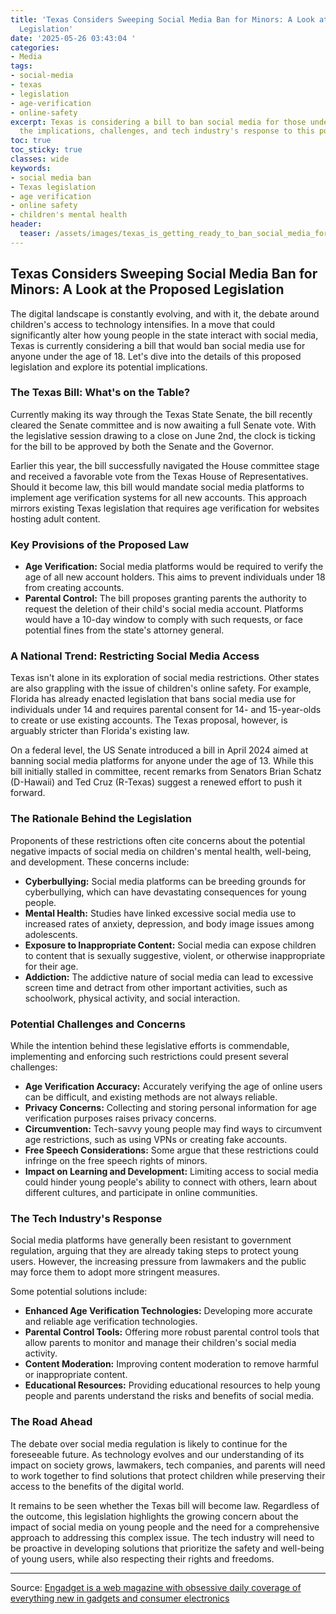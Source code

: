 ```yaml
---
title: 'Texas Considers Sweeping Social Media Ban for Minors: A Look at the Proposed
  Legislation'
date: '2025-05-26 03:43:04 '
categories:
- Media
tags:
- social-media
- texas
- legislation
- age-verification
- online-safety
excerpt: Texas is considering a bill to ban social media for those under 18. Explore
  the implications, challenges, and tech industry's response to this potential law.
toc: true
toc_sticky: true
classes: wide
keywords:
- social media ban
- Texas legislation
- age verification
- online safety
- children's mental health
header:
  teaser: /assets/images/texas_is_getting_ready_to_ban_social_media_for_any_20250526034304.jpg
---
```


## Texas Considers Sweeping Social Media Ban for Minors: A Look at the Proposed Legislation

The digital landscape is constantly evolving, and with it, the debate around children's access to technology intensifies. In a move that could significantly alter how young people in the state interact with social media, Texas is currently considering a bill that would ban social media use for anyone under the age of 18. Let's dive into the details of this proposed legislation and explore its potential implications.

### The Texas Bill: What's on the Table?

Currently making its way through the Texas State Senate, the bill recently cleared the Senate committee and is now awaiting a full Senate vote. With the legislative session drawing to a close on June 2nd, the clock is ticking for the bill to be approved by both the Senate and the Governor.

Earlier this year, the bill successfully navigated the House committee stage and received a favorable vote from the Texas House of Representatives. Should it become law, this bill would mandate social media platforms to implement age verification systems for all new accounts. This approach mirrors existing Texas legislation that requires age verification for websites hosting adult content.

### Key Provisions of the Proposed Law

*   **Age Verification:** Social media platforms would be required to verify the age of all new account holders. This aims to prevent individuals under 18 from creating accounts.
*   **Parental Control:** The bill proposes granting parents the authority to request the deletion of their child's social media account. Platforms would have a 10-day window to comply with such requests, or face potential fines from the state's attorney general.

### A National Trend: Restricting Social Media Access

Texas isn't alone in its exploration of social media restrictions. Other states are also grappling with the issue of children's online safety. For example, Florida has already enacted legislation that bans social media use for individuals under 14 and requires parental consent for 14- and 15-year-olds to create or use existing accounts. The Texas proposal, however, is arguably stricter than Florida's existing law.

On a federal level, the US Senate introduced a bill in April 2024 aimed at banning social media platforms for anyone under the age of 13. While this bill initially stalled in committee, recent remarks from Senators Brian Schatz (D-Hawaii) and Ted Cruz (R-Texas) suggest a renewed effort to push it forward.

### The Rationale Behind the Legislation

Proponents of these restrictions often cite concerns about the potential negative impacts of social media on children's mental health, well-being, and development. These concerns include:

*   **Cyberbullying:** Social media platforms can be breeding grounds for cyberbullying, which can have devastating consequences for young people.
*   **Mental Health:** Studies have linked excessive social media use to increased rates of anxiety, depression, and body image issues among adolescents.
*   **Exposure to Inappropriate Content:** Social media can expose children to content that is sexually suggestive, violent, or otherwise inappropriate for their age.
*   **Addiction:** The addictive nature of social media can lead to excessive screen time and detract from other important activities, such as schoolwork, physical activity, and social interaction.

### Potential Challenges and Concerns

While the intention behind these legislative efforts is commendable, implementing and enforcing such restrictions could present several challenges:

*   **Age Verification Accuracy:** Accurately verifying the age of online users can be difficult, and existing methods are not always reliable.
*   **Privacy Concerns:** Collecting and storing personal information for age verification purposes raises privacy concerns.
*   **Circumvention:** Tech-savvy young people may find ways to circumvent age restrictions, such as using VPNs or creating fake accounts.
*   **Free Speech Considerations:** Some argue that these restrictions could infringe on the free speech rights of minors.
*   **Impact on Learning and Development:** Limiting access to social media could hinder young people's ability to connect with others, learn about different cultures, and participate in online communities.

### The Tech Industry's Response

Social media platforms have generally been resistant to government regulation, arguing that they are already taking steps to protect young users. However, the increasing pressure from lawmakers and the public may force them to adopt more stringent measures.

Some potential solutions include:

*   **Enhanced Age Verification Technologies:** Developing more accurate and reliable age verification technologies.
*   **Parental Control Tools:** Offering more robust parental control tools that allow parents to monitor and manage their children's social media activity.
*   **Content Moderation:** Improving content moderation to remove harmful or inappropriate content.
*   **Educational Resources:** Providing educational resources to help young people and parents understand the risks and benefits of social media.

### The Road Ahead

The debate over social media regulation is likely to continue for the foreseeable future. As technology evolves and our understanding of its impact on society grows, lawmakers, tech companies, and parents will need to work together to find solutions that protect children while preserving their access to the benefits of the digital world.

It remains to be seen whether the Texas bill will become law. Regardless of the outcome, this legislation highlights the growing concern about the impact of social media on young people and the need for a comprehensive approach to addressing this complex issue. The tech industry will need to be proactive in developing solutions that prioritize the safety and well-being of young users, while also respecting their rights and freedoms.


---

Source: [Engadget is a web magazine with obsessive daily coverage of everything new in gadgets and consumer electronics](https://www.engadget.com/social-media/texas-is-getting-ready-to-ban-social-media-for-anyone-under-18-180202219.html?src=rss)